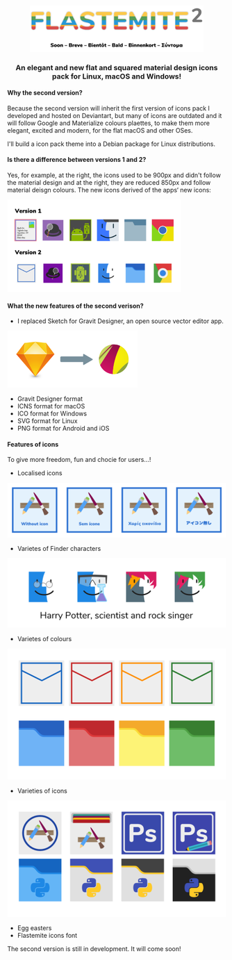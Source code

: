 <p align="center"> 
<img src="Title.png" alt="Title" width="400px">
</p>

<h3 align="center">An elegant and new flat and squared material design icons pack for Linux, macOS and Windows!</h3>

#### Why the second version?
Because the second version will inherit the first version of icons pack I developed and hosted on Deviantart, but many of icons are outdated and it will follow Google and Materialize colours plaettes, to make them more elegant, excited and modern, for the flat macOS and other OSes. 

I'll build a icon pack theme into a Debian package for Linux distributions. 

#### Is there a difference between versions 1 and 2?

Yes, for example, at the right, the icons used to be 900px and didn't follow the material design and at the right, they are reduced 850px and follow material deisgn colours. The new icons derived of the apps‘ new icons:

<img src="Examples of two versions.png" alt="Two versions" width="400px">

#### What the new features of the second verison?
* I replaced Sketch for Gravit Designer, an open source vector editor app.

<img src="Switch.png" alt="Switch" width="300px">

* Gravit Designer format
* ICNS format for macOS
* ICO format for Windows
* SVG format for Linux
* PNG format for Android and iOS

#### Features of icons
To give more freedom, fun and chocie for users…!

* Localised icons

<img src="Localised icons.png" alt="Localised icons">

* Varietes of Finder characters

<img src="Varietes of Finder characters.png" alt="Finder">

* Varietes of colours

<img src="Varietes of colours.png" alt="Colours">

* Varieties of icons

<img src="Varieties of alternative icons.png" alt="Alternative icons">

* Egg easters
* Flastemite icons font

The second version is still in development. It will come soon!
